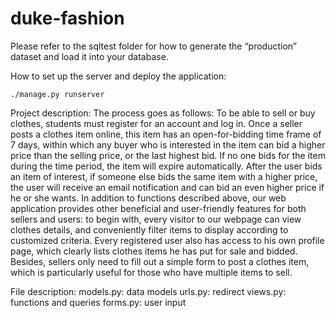 # duke-fashion

Please refer to the sqltest folder for how to generate the “production” dataset and load it into your database. 

How to set up the server and deploy the application: 
```{bash}
./manage.py runserver
```

Project description:
The process goes as follows: To be able to sell or buy clothes, students must register for an account and log in. Once a seller posts a clothes item online, this item has an open-for-bidding time frame of 7 days, within which any buyer who is interested in the item can bid a higher price than the selling price, or the last highest bid. If no one bids for the item during the time period, the item will expire automatically. After the user bids an item of interest, if someone else bids the same item with a higher price, the user will receive an email notification and can bid an even higher price if he or she wants.
In addition to functions described above, our web application provides other beneficial and user-friendly features for both sellers and users: to begin with, every visitor to our webpage can view clothes details, and conveniently filter items to display according to customized criteria. Every registered user also has access to his own profile page, which clearly lists clothes items he has put for sale and bidded. Besides, sellers only need to fill out a simple form to post a clothes item, which is particularly useful for those who have multiple items to sell.

File description:
models.py: data models
urls.py: redirect
views.py: functions and queries
forms.py: user input
